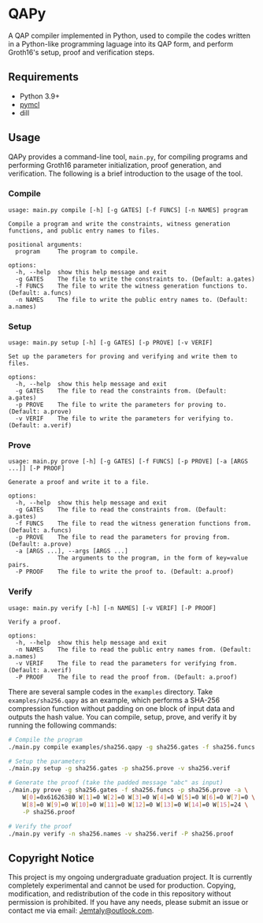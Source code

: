 # QAPy

A QAP compiler implemented in Python, used to compile the codes written in a Python-like programming laguage into its QAP form, and perform Groth16's setup, proof and verification steps.

## Requirements

- Python 3.9+
- [pymcl](https://github.com/Jemtaly/pymcl)
- dill

## Usage

QAPy provides a command-line tool, `main.py`, for compiling programs and performing Groth16 parameter initialization, proof generation, and verification. The following is a brief introduction to the usage of the tool.

### Compile

```text
usage: main.py compile [-h] [-g GATES] [-f FUNCS] [-n NAMES] program

Compile a program and write the constraints, witness generation functions, and public entry names to files.

positional arguments:
  program     The program to compile.

options:
  -h, --help  show this help message and exit
  -g GATES    The file to write the constraints to. (Default: a.gates)
  -f FUNCS    The file to write the witness generation functions to. (Default: a.funcs)
  -n NAMES    The file to write the public entry names to. (Default: a.names)
```

### Setup

```text
usage: main.py setup [-h] [-g GATES] [-p PROVE] [-v VERIF]

Set up the parameters for proving and verifying and write them to files.

options:
  -h, --help  show this help message and exit
  -g GATES    The file to read the constraints from. (Default: a.gates)
  -p PROVE    The file to write the parameters for proving to. (Default: a.prove)
  -v VERIF    The file to write the parameters for verifying to. (Default: a.verif)
```

### Prove

```text
usage: main.py prove [-h] [-g GATES] [-f FUNCS] [-p PROVE] [-a [ARGS ...]] [-P PROOF]

Generate a proof and write it to a file.

options:
  -h, --help  show this help message and exit
  -g GATES    The file to read the constraints from. (Default: a.gates)
  -f FUNCS    The file to read the witness generation functions from. (Default: a.funcs)
  -p PROVE    The file to read the parameters for proving from. (Default: a.prove)
  -a [ARGS ...], --args [ARGS ...]
              The arguments to the program, in the form of key=value pairs.
  -P PROOF    The file to write the proof to. (Default: a.proof)
```

### Verify

```text
usage: main.py verify [-h] [-n NAMES] [-v VERIF] [-P PROOF]

Verify a proof.

options:
  -h, --help  show this help message and exit
  -n NAMES    The file to read the public entry names from. (Default: a.names)
  -v VERIF    The file to read the parameters for verifying from. (Default: a.verif)
  -P PROOF    The file to read the proof from. (Default: a.proof)
```

There are several sample codes in the `examples` directory. Take `examples/sha256.qapy` as an example, which performs a SHA-256 compression function without padding on one block of input data and outputs the hash value. You can compile, setup, prove, and verify it by running the following commands:

```bash
# Compile the program
./main.py compile examples/sha256.qapy -g sha256.gates -f sha256.funcs -n sha256.names

# Setup the parameters
./main.py setup -g sha256.gates -p sha256.prove -v sha256.verif

# Generate the proof (take the padded message "abc" as input)
./main.py prove -g sha256.gates -f sha256.funcs -p sha256.prove -a \
    W[0]=0x61626380 W[1]=0 W[2]=0 W[3]=0 W[4]=0 W[5]=0 W[6]=0 W[7]=0 \
    W[8]=0 W[9]=0 W[10]=0 W[11]=0 W[12]=0 W[13]=0 W[14]=0 W[15]=24 \
    -P sha256.proof

# Verify the proof
./main.py verify -n sha256.names -v sha256.verif -P sha256.proof
```

## Copyright Notice

This project is my ongoing undergraduate graduation project. It is currently completely experimental and cannot be used for production. Copying, modification, and redistribution of the code in this repository without permission is prohibited. If you have any needs, please submit an issue or contact me via email: [Jemtaly@outlook.com](mailto:Jemtaly@outlook.com).
